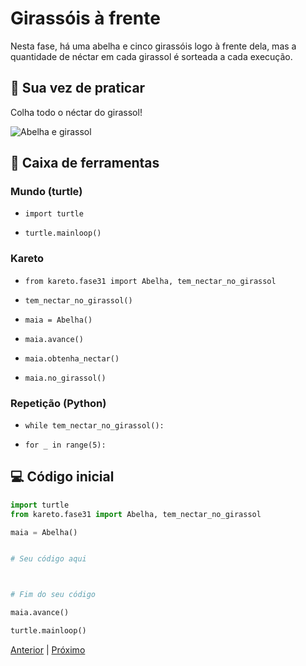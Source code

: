 # Girassóis à frente

Nesta fase, há uma abelha e cinco girassóis logo à frente dela, mas a quantidade de néctar em cada girassol é sorteada a cada execução.

## 🐝 Sua vez de praticar

Colha todo o néctar do girassol!

![Abelha e girassol](cenario_31.png "Abelha e girassol")

## 🧰 Caixa de ferramentas

### Mundo (turtle)
- `import turtle`

- `turtle.mainloop()`

### Kareto
- `from kareto.fase31 import Abelha, tem_nectar_no_girassol`

- `tem_nectar_no_girassol()`

- `maia = Abelha()`

- `maia.avance()`

- `maia.obtenha_nectar()`

- `maia.no_girassol()`

### Repetição (Python)
- `while tem_nectar_no_girassol():`

- `for _ in range(5):`

## 💻 Código inicial

```python
import turtle
from kareto.fase31 import Abelha, tem_nectar_no_girassol

maia = Abelha()


# Seu código aqui



# Fim do seu código

maia.avance()

turtle.mainloop()
```

[Anterior](../fase30/README.md) | [Próximo](../fase32/README.md)
